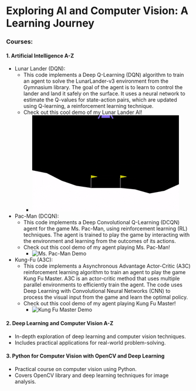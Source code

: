 # Exploring AI and Computer Vision: A Learning Journey

### Courses:

#### 1. Artificial Intelligence A-Z
- Lunar Lander (DQN):
   - This code implements a Deep Q-Learning (DQN) algorithm to train an agent to solve the LunarLander-v3 environment from the Gymnasium library. The goal of the agent is to learn to control the lander and land it safely on the surface. It uses a neural network to estimate the Q-values for state-action pairs, which are updated using Q-learning, a reinforcement learning technique.
   - Check out this cool demo of my Lunar Lander AI!
     - ![Lunar Lander Demo](./assets/lunarlander.gif) 
- Pac-Man (DCQN):
  - This code implements a Deep Convolutional Q-Learning (DCQN) agent for the game Ms. Pac-Man, using reinforcement learning (RL) techniques. The agent is trained to play the game by interacting with the environment and learning from the outcomes of its actions.
  - Check out this cool demo of my agent playing Ms. Pac-Man!
     - ![Ms. Pac-Man Demo](./assets/pacman.gif) 
- Kung-Fu (A3C):
  - This code implements a Asynchronous Advantage Actor-Critic (A3C) reinforcement learning algorithm to train an agent to play the game Kung Fu Master. A3C is an actor-critic method that uses multiple parallel environments to efficiently train the agent. The code uses Deep Learning with Convolutional Neural Networks (CNN) to process the visual input from the game and learn the optimal policy.
  - Check out this cool demo of my agent playing Kung Fu Master!
     - ![Kung Fu Master Demo](./assets/kungfu.gif) 
#### 2. Deep Learning and Computer Vision A-Z
- In-depth exploration of deep learning and computer vision techniques.
- Includes practical applications for real-world problem-solving.

#### 3. Python for Computer Vision with OpenCV and Deep Learning
- Practical course on computer vision using Python.
- Covers OpenCV library and deep learning techniques for image analysis.
